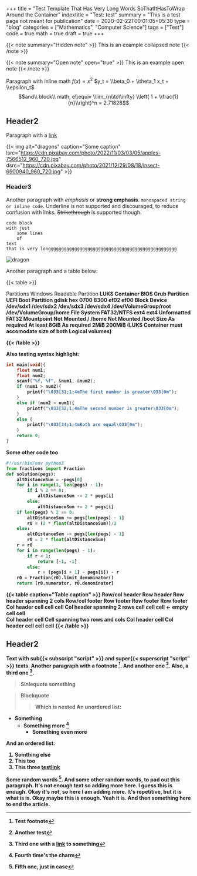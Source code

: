 +++
title = "Test Template That Has Very Long Words SoThatItHasToWrap Around the Container"
indextitle = "Test: test"
summary = "This is a test page not meant for publication"
date = 2020-02-22T00:01:05+05:30
type = "blog"
categories = ["Mathematics", "Computer Science"]
tags = ["Test"]
code = true
math = true
draft = true
+++

{{< note summary="Hidden note" >}}
This is an example collapsed note
{{< /note >}}

{{< note summary="Open note" open="true" >}}
This is an example open note
{{< /note >}}

Paragraph with inline math $f(x) = x^{2}$ $y_t = \\beta_0 + \\theta_1 x_t + \\epsilon_t$
$$and\\ block\\ math, e\\equiv \\lim_{n\\to\\infty} \\left( 1 + \\frac{1}{n}\\right)^n = 2.71828$$

## Header2
Paragraph with a [link](linkaddress)

{{< img alt="dragons" caption="Some caption" lsrc="https://cdn.pixabay.com/photo/2022/11/03/03/05/apples-7566512_960_720.jpg" dsrc="https://cdn.pixabay.com/photo/2021/12/29/08/18/insect-6900940_960_720.jpg" >}}

### Header3
Another paragraph with *emphasis* or **strong emphasis**. ```monospaced string or inline code```. Underline is not supported and discouraged, to reduce confusion with links. ~~Strikethrough~~ is supported though.

```
code block
with just
    some lines
    of
text
that is very longgggggggggggggggggggggggggggggggggggggggggggggggg
```

![dragon](/media/test.webp)

Another paragraph and a table below:

{{< table >}}
  <tr>
    <th>Partitions</th>
    <th>Windows Readable Partition</th>
    <th colspan="2"><b>LUKS Container</th>
    <th>BIOS Grub Partition</th>
    <th>UEFI Boot Partition</th>
  </tr>
  <tr>
    <th>gdisk hex</th>
    <td>0700</td>
    <td colspan="2">8300</td>
    <td>ef02</td>
    <td>ef00</td>
  </tr>
    <tr>
    <th rowspan="2">Block Device</td>
    <td>/dev/sdx1</td>
    <td colspan="2">/dev/sdx2</td>
    <td>/dev/sdx3</td>
    <td>/dev/sdx4</td>
  </tr>
    <tr>
    <td></td>
    <td>/dev/VolumeGroup/root</td>
    <td>/dev/VolumeGroup/home</td>
    <td colspan="2"></td>
  </tr>
    <tr>
    <th>File System</th>
    <td>FAT32/NTFS</td>
    <td>ext4</td>
    <td>ext4</td>
    <td>Unformatted</td>
    <td>FAT32</td>
  </tr>
    <tr>
    <th><b>Mountpoint</th>
    <td>Not Mounted</td>
    <td>/</td>
    <td>/home</td>
    <td>Not Mounted</td>
    <td>/boot</td>
  </tr>
  <tr>
    <th rowspan="2">Size</b></th>
    <td rowspan="2">As required</td>
    <td>At least 8GiB</td>
    <td>As required</td>
    <td rowspan="2">2MiB</td>
    <td rowspan="2">200MiB</td>
  </tr>
  <tr>
    <td colspan="2">(LUKS Container must accomodate size of both Logical volumes)</td>
  </tr>

{{< /table >}}

Also testing syntax highlight:

``` c
int main(void){
    float num1;
    float num2;
    scanf("%f, %f", &num1, &num2);
    if (num1 > num2){
        printf("\033[31;1;4mThe first number is greater\033[0m");
    }
    else if (num2 > num1){
        printf("\033[32;1;4mThe second number is greater\033[0m");
    }
    else {
        printf("\033[34;1;4mBoth are equal\033[0m");
    }
    return 0;
}
```

Some other code too

``` python
#!/usr/bin/env python3
from fractions import Fraction
def solution(pegs):
    altDistanceSum = -pegs[0]
    for i in range(1, len(pegs) - 1):
        if i % 2 == 0:
            altDistanceSum -= 2 * pegs[i]
        else:
            altDistanceSum += 2 * pegs[i]
    if len(pegs) % 2 == 0:
        altDistanceSum += pegs[len(pegs) - 1]
        r0 = (2 * float(altDistanceSum))/3
    else:
        altDistanceSum -= pegs[len(pegs) - 1]
        r0 = 2 * float(altDistanceSum)
    r = r0
    for i in range(len(pegs) - 1):
        if r < 1:
            return [-1, -1]
        else:
            r = (pegs[i + 1] - pegs[i]) - r
    r0 = Fraction(r0).limit_denominator()
    return [r0.numerator, r0.denominator]
```

{{< table caption="Table caption" >}}
    <thead>
        <tr>
            <th>Row/col header</th>
            <th>Row header</th>
            <th colspan="2">Row header spanning 2 cols</th>
        </tr>
    </thead>
    <tfoot>
        <tr>
            <th>Row/col footer</th>
            <th>Row footer</th>
            <th>Row footer</th>
            <th>Row footer</th>
        </tr>
        </tfoot>
    <tbody>
        <tr>
            <th>Col header</th>
            <td>cell</td>
            <td>cell</td>
            <td>cell</td>
        </tr>
        <tr>
            <th rowspan="2">Col header spanning 2 rows</th>
            <td>cell</td>
            <td>cell</td>
            <td>cell</td>
        </tr> 
        <tr>
            <td></td>
            <td> &lt;- empty cell</td>
            <td>cell</td>
        </tr>  
        <tr>
            <th>Col header</th>
            <td>cell</td>
            <td rowspan="2" colspan="2">Cell spanning two rows and cols</td>
        </tr>
        <tr>
            <th>Col header</th>
            <td>cell</td>
        </tr>
        <tr>
            <th>Col header</th>
            <td>cell</td>
            <td>cell</td>
            <td>cell</td>
        </tr>
    </tbody>
{{< /table >}}

## Header2

Text with sub{{< subscript "script" >}} and super{{< superscript "script" >}} texts. Another paragraph with a footnote [^1]. And another one [^2]. Also, a third one [^3].

> Sinlequote
something

> Blockquote
> > Which is nested
An unordered list:

* Something
    * Something more [^4]
        * Something even more

And an ordered list:

1. Somthing else
2. This too
3. This three [testlink](/)

Some random words [^5]. And some other random words, to pad out this paragraph. It's not enough text so adding more here. I guess this is enough. Okay it's not, so here I am adding more. It's repetitive, but it is what is is. Okay maybe this is enough. Yeah it is. And then something here to end the article.

[^1]: Test footnote
[^2]: Another test
[^3]: Third one with a [link](link) to something
[^4]: Fourth time's the charm
[^5]: Fifth one, just in case
